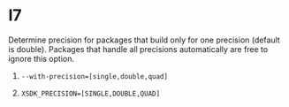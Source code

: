 # I7

Determine precision for packages that build only for one precision (default is 
double). Packages that handle all precisions automatically are free to ignore
this option.

1. `--with-precision=[single,double,quad]`

2. `XSDK_PRECISION=[SINGLE,DOUBLE,QUAD]` 

